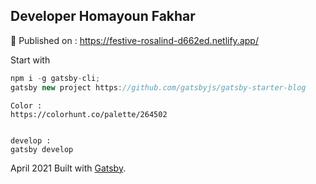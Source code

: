 ## Developer Homayoun Fakhar

🧐 
Published on :
https://festive-rosalind-d662ed.netlify.app/



Start with
```js
npm i -g gatsby-cli;
gatsby new project https://github.com/gatsbyjs/gatsby-starter-blog
```

    Color :
    https://colorhunt.co/palette/264502


    develop :
    gatsby develop


April 2021
Built with [Gatsby](https://www.gatsbyjs.com/).